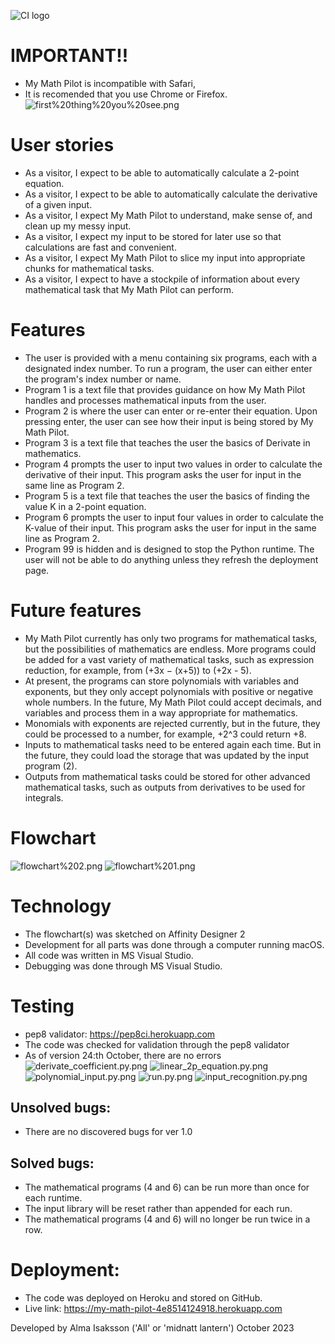 ![CI logo](https://codeinstitute.s3.amazonaws.com/fullstack/ci_logo_small.png)

IMPORTANT!!
======
- My Math Pilot is incompatible with Safari,
- It is recomended that you use Chrome or Firefox.
![first%20thing%20you%20see.png](https://raw.githubusercontent.com/MidnattLantern/ALI_project_3/main/readme_photos/first%20thing%20you%20see.png)

User stories
======
- As a visitor, I expect to be able to automatically calculate a 2-point equation.
- As a visitor, I expect to be able to automatically calculate the derivative of a given input.
- As a visitor, I expect My Math Pilot to understand, make sense of, and clean up my messy input.
- As a visitor, I expect my input to be stored for later use so that calculations are fast and convenient.
- As a visitor, I expect My Math Pilot to slice my input into appropriate chunks for mathematical tasks.
- As a visitor, I expect to have a stockpile of information about every mathematical task that My Math Pilot can perform.

Features
======
- The user is provided with a menu containing six programs, each with a designated index number. To run a program, the user can either enter the program's index number or name. 
- Program 1 is a text file that provides guidance on how My Math Pilot handles and processes mathematical inputs from the user.
- Program 2 is where the user can enter or re-enter their equation. Upon pressing enter, the user can see how their input is being stored by My Math Pilot.
- Program 3 is a text file that teaches the user the basics of Derivate in mathematics.
- Program 4 prompts the user to input two values in order to calculate the derivative of their input. This program asks the user for input in the same line as Program 2.
- Program 5 is a text file that teaches the user the basics of finding the value K in a 2-point equation.
- Program 6 prompts the user to input four values in order to calculate the K-value of their input. This program asks the user for input in the same line as Program 2.
- Program 99 is hidden and is designed to stop the Python runtime. The user will not be able to do anything unless they refresh the deployment page.

Future features
======
- My Math Pilot currently has only two programs for mathematical tasks, but the possibilities of mathematics are endless. More programs could be added for a vast variety of mathematical tasks, such as expression reduction, for example, from (+3x − (x+5)) to (+2x - 5).
- At present, the programs can store polynomials with variables and exponents, but they only accept polynomials with positive or negative whole numbers. In the future, My Math Pilot could accept decimals, and variables and process them in a way appropriate for mathematics.
- Monomials with exponents are rejected currently, but in the future, they could be processed to a number, for example, +2^3 could return +8.
- Inputs to mathematical tasks need to be entered again each time. But in the future, they could load the storage that was updated by the input program (2).
- Outputs from mathematical tasks could be stored for other advanced mathematical tasks, such as outputs from derivatives to be used for integrals.

Flowchart
======
![flowchart%202.png](https://raw.githubusercontent.com/MidnattLantern/ALI_project_3/main/readme_photos/flowchart%202.png)
![flowchart%201.png](https://raw.githubusercontent.com/MidnattLantern/ALI_project_3/main/readme_photos/flowchart%201.png)

Technology
======
- The flowchart(s) was sketched on Affinity Designer 2
- Development for all parts was done through a computer running macOS.
- All code was written in MS Visual Studio.
- Debugging was done through MS Visual Studio.

Testing
======
- pep8 validator: https://pep8ci.herokuapp.com 
- The code was checked for validation through the pep8 validator
- As of version 24:th October, there are no errors
![derivate_coefficient.py.png](https://raw.githubusercontent.com/MidnattLantern/ALI_project_3/main/readme_photos/pep8%204%20derivate_coefficient.py.png)
![linear_2p_equation.py.png](https://raw.githubusercontent.com/MidnattLantern/ALI_project_3/main/readme_photos/pep8%204%20linear_2p_equation.py.png)
![polynomial_input.py.png](https://raw.githubusercontent.com/MidnattLantern/ALI_project_3/main/readme_photos/pep8%204%20polynomial_input.py.png)
![run.py.png](https://raw.githubusercontent.com/MidnattLantern/ALI_project_3/main/readme_photos/pep8%204%20run.py.png)
![input_recognition.py.png](https://raw.githubusercontent.com/MidnattLantern/ALI_project_3/main/readme_photos/pepp8%204%20input_recognitioninput_recognition.py.png)

Unsolved bugs:
------
- There are no discovered bugs for ver 1.0

Solved bugs:
------
- The mathematical programs (4 and 6) can be run more than once for each runtime.
- The input library will be reset rather than appended for each run.
- The mathematical programs (4 and 6) will no longer be run twice in a row.

Deployment:
======
- The code was deployed on Heroku and stored on GitHub.
- Live link: https://my-math-pilot-4e8514124918.herokuapp.com

Developed by Alma Isaksson ('AlI' or 'midnatt lantern') October 2023